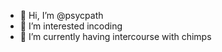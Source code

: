- 👋 Hi, I’m @psycpath
- 👀 I’m interested incoding
- 🌱 I’m currently having intercourse with chimps

<!---
psycpath/psycpath is a ✨ special ✨ repository because its `README.md` (this file) appears on your GitHub profile.
You can click the Preview link to take a look at your changes.
--->
